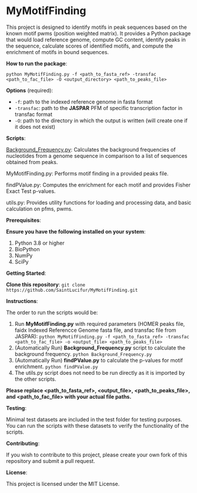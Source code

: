 # MyMotifFinding

This project is designed to identify motifs in peak sequences based on the known motif pwms (position weighted matrix). It provides a Python package that would load reference genome, compute GC content, identify peaks in the sequence, calculate scores of identified motifs, and compute the enrichment of motifs in bound sequences.

**How to run the package**:

`python MyMotifFinding.py -f <path_to_fasta_ref> -transfac <path_to_fac_file> -O <output_directory> <path_to_peaks_file>`

**Options** (required):
* `-f`: path to the indexed reference genome in fasta format
* `-transfac`: path to the **JASPAR** PFM of specific transcription factor in transfac format
* `-O`: path to the directory in which the output is written (will create one if it does not exist)

**Scripts**:

<u>Background_Frequency.py</u>: Calculates the background frequencies of nucleotides from a genome sequence in comparison to a list of sequences obtained from peaks.

MyMotifFinding.py: Performs motif finding in a provided peaks file.

findPValue.py: Computes the enrichment for each motif and provides Fisher Exact Test p-values.

utils.py: Provides utility functions for loading and processing data, and basic calculation on pfms, pwms.

**Prerequisites**:

**Ensure you have the following installed on your system**:
1. Python 3.8 or higher
2. BioPython
3. NumPy
4. SciPy

**Getting Started**:

**Clone this repository**:
`git clone https://github.com/SaintLucifur/MyMotifFinding.git`

**Instructions**:

The order to run the scripts would be:

1. Run **MyMotifFinding.py** with required parameters (HOMER peaks file, faidx Indexed Referencce Genome fasta file, and transfac file from JASPAR):
    `python MyMotifFinding.py -f <path_to_fasta_ref> -transfac <path_to_fac_file> -o <output_file> <path_to_peaks_file>`
2. (Automatically Run) **Background_Frequency.py** script to calculate the background frequency.
    `python Background_Frequency.py`
3. (Automatically Run) **findPValue.py** to calculate the p-values for motif enrichment.
    `python findPValue.py`
4. The utils.py script does not need to be run directly as it is imported by the other scripts.

**Please replace <path_to_fasta_ref>, <output_file>, <path_to_peaks_file>, and <path_to_fac_file> with your actual file paths.**

**Testing**:

Minimal test datasets are included in the test folder for testing purposes. You can run the scripts with these datasets to verify the functionality of the scripts.

**Contributing**:

If you wish to contribute to this project, please create your own fork of this repository and submit a pull request.

**License**:

This project is licensed under the MIT License.
